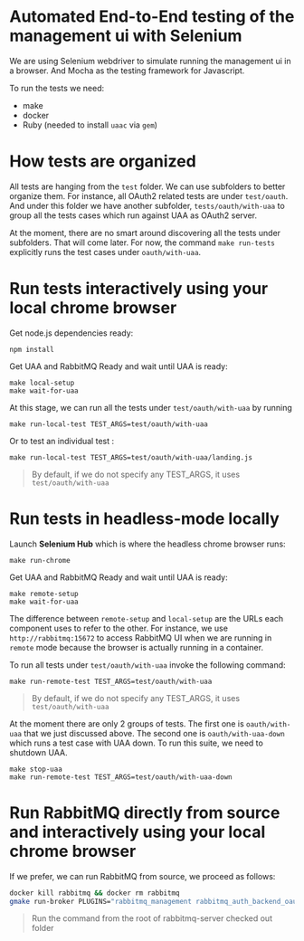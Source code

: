 # Automated End-to-End testing of the management ui with Selenium

We are using Selenium webdriver to simulate running the management ui in a browser.
And Mocha as the testing framework for Javascript.

To run the tests we need:
- make
- docker
- Ruby (needed to install `uaac` via `gem`)

# How tests are organized

All tests are hanging from the `test` folder. We can use subfolders to better organize them.
For instance, all OAuth2 related tests are under `test/oauth`. And under this folder
we have another subfolder, `tests/oauth/with-uaa` to group all the tests cases which run against UAA as OAuth2 server.

At the moment, there are no smart around discovering all the tests under subfolders. That will come later.
For now, the command `make run-tests` explicitly runs the test cases under `oauth/with-uaa`.

# Run tests interactively using your local chrome browser

Get node.js dependencies ready:
```
npm install
```

Get UAA and RabbitMQ Ready and wait until UAA is ready:
```
make local-setup
make wait-for-uaa
```

At this stage, we can run all the tests under `test/oauth/with-uaa` by running
```
make run-local-test TEST_ARGS=test/oauth/with-uaa
```

Or to test an individual test :
```
make run-local-test TEST_ARGS=test/oauth/with-uaa/landing.js
```
> By default, if we do not specify any TEST_ARGS, it uses `test/oauth/with-uaa`

# Run tests in headless-mode locally

Launch **Selenium Hub** which is where the headless chrome browser runs:
```
make run-chrome
```

Get UAA and RabbitMQ Ready and wait until UAA is ready:
```
make remote-setup
make wait-for-uaa
```

The difference between `remote-setup` and `local-setup` are the URLs each component
uses to refer to the other. For instance, we use `http://rabbitmq:15672` to access RabbitMQ UI
when we are running in `remote` mode because the browser is actually running in a container.

To run all tests under `test/oauth/with-uaa` invoke the following command:
```
make run-remote-test TEST_ARGS=test/oauth/with-uaa
```
> By default, if we do not specify any TEST_ARGS, it uses `test/oauth/with-uaa`


At the moment there are only 2 groups of tests. The first one is `oauth/with-uaa` that we just discussed above.
The second one is `oauth/with-uaa-down` which runs a test case with UAA down.
To run this suite, we need to shutdown UAA.

```
make stop-uaa
make run-remote-test TEST_ARGS=test/oauth/with-uaa-down
```

# Run RabbitMQ directly from source and interactively using your local chrome browser

If we prefer, we can run RabbitMQ from source, we proceed as follows:
```bash
docker kill rabbitmq && docker rm rabbitmq 
gmake run-broker PLUGINS="rabbitmq_management rabbitmq_auth_backend_oauth2" RABBITMQ_CONFIG_FILE=deps/rabbitmq_management/selenium/test/oauth/with-uaa/rabbitmq.config
```
> Run the command from the root of rabbitmq-server checked out folder

